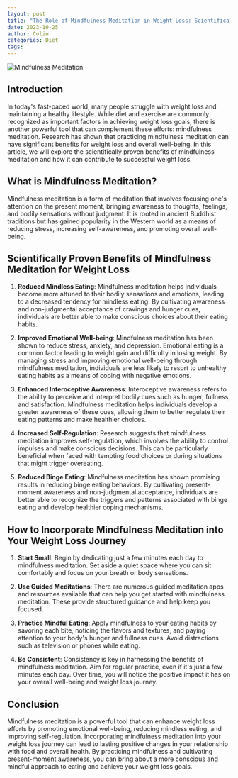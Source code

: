 ```yaml
---
layout: post
title: "The Role of Mindfulness Meditation in Weight Loss: Scientifically Proven Benefits"
date: 2023-10-25
author: Colin
categories: Diet
tags: 
---
```


![Mindfulness Meditation](https://source.unsplash.com/1600x900/?relaxation,yoga)

## Introduction

In today's fast-paced world, many people struggle with weight loss and maintaining a healthy lifestyle. While diet and exercise are commonly recognized as important factors in achieving weight loss goals, there is another powerful tool that can complement these efforts: mindfulness meditation. Research has shown that practicing mindfulness meditation can have significant benefits for weight loss and overall well-being. In this article, we will explore the scientifically proven benefits of mindfulness meditation and how it can contribute to successful weight loss.

## What is Mindfulness Meditation?

Mindfulness meditation is a form of meditation that involves focusing one's attention on the present moment, bringing awareness to thoughts, feelings, and bodily sensations without judgment. It is rooted in ancient Buddhist traditions but has gained popularity in the Western world as a means of reducing stress, increasing self-awareness, and promoting overall well-being.

## Scientifically Proven Benefits of Mindfulness Meditation for Weight Loss

1. **Reduced Mindless Eating**: Mindfulness meditation helps individuals become more attuned to their bodily sensations and emotions, leading to a decreased tendency for mindless eating. By cultivating awareness and non-judgmental acceptance of cravings and hunger cues, individuals are better able to make conscious choices about their eating habits.

2. **Improved Emotional Well-being**: Mindfulness meditation has been shown to reduce stress, anxiety, and depression. Emotional eating is a common factor leading to weight gain and difficulty in losing weight. By managing stress and improving emotional well-being through mindfulness meditation, individuals are less likely to resort to unhealthy eating habits as a means of coping with negative emotions.

3. **Enhanced Interoceptive Awareness**: Interoceptive awareness refers to the ability to perceive and interpret bodily cues such as hunger, fullness, and satisfaction. Mindfulness meditation helps individuals develop a greater awareness of these cues, allowing them to better regulate their eating patterns and make healthier choices.

4. **Increased Self-Regulation**: Research suggests that mindfulness meditation improves self-regulation, which involves the ability to control impulses and make conscious decisions. This can be particularly beneficial when faced with tempting food choices or during situations that might trigger overeating.

5. **Reduced Binge Eating**: Mindfulness meditation has shown promising results in reducing binge eating behaviors. By cultivating present-moment awareness and non-judgmental acceptance, individuals are better able to recognize the triggers and patterns associated with binge eating and develop healthier coping mechanisms.

## How to Incorporate Mindfulness Meditation into Your Weight Loss Journey

1. **Start Small**: Begin by dedicating just a few minutes each day to mindfulness meditation. Set aside a quiet space where you can sit comfortably and focus on your breath or body sensations.

2. **Use Guided Meditations**: There are numerous guided meditation apps and resources available that can help you get started with mindfulness meditation. These provide structured guidance and help keep you focused.

3. **Practice Mindful Eating**: Apply mindfulness to your eating habits by savoring each bite, noticing the flavors and textures, and paying attention to your body's hunger and fullness cues. Avoid distractions such as television or phones while eating.

4. **Be Consistent**: Consistency is key in harnessing the benefits of mindfulness meditation. Aim for regular practice, even if it's just a few minutes each day. Over time, you will notice the positive impact it has on your overall well-being and weight loss journey.

## Conclusion

Mindfulness meditation is a powerful tool that can enhance weight loss efforts by promoting emotional well-being, reducing mindless eating, and improving self-regulation. Incorporating mindfulness meditation into your weight loss journey can lead to lasting positive changes in your relationship with food and overall health. By practicing mindfulness and cultivating present-moment awareness, you can bring about a more conscious and mindful approach to eating and achieve your weight loss goals.